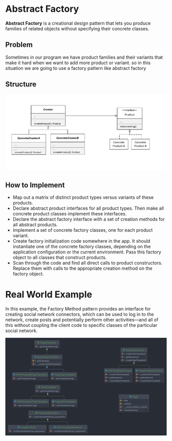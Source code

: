 # Abstract Factory

**Abstract Factory** is a creational design pattern that lets you produce families of related objects without specifying
their concrete classes.

## Problem

Sometimes in our program we have product families and their variants that make it hard when we want to add more product
or variant. so in this situation we are going to use a factory pattern like abstract factory 

## Structure

<img src="assets/scheme.jpg" alt="Abstract Method"/>

## How to Implement

- Map out a matrix of distinct product types versus variants of these products.
- Declare abstract product interfaces for all product types. Then make all concrete product classes implement these
  interfaces.
- Declare the abstract factory interface with a set of creation methods for all abstract products.
- Implement a set of concrete factory classes, one for each product variant.
- Create factory initialization code somewhere in the app. It should instantiate one of the concrete factory classes,
  depending on the application configuration or the current environment. Pass this factory object to all classes that
  construct products.
- Scan through the code and find all direct calls to product constructors. Replace them with calls to the appropriate
  creation method on the factory object.

# Real World Example

In this example, the Factory Method pattern provides an interface for creating social network connectors, which can be
used to log in to the network, create posts and potentially perform other activities—and all of this without coupling
the client code to specific classes of the particular social network.

<img src="assets/uml.png" alt="Abstract Method Example"/>
